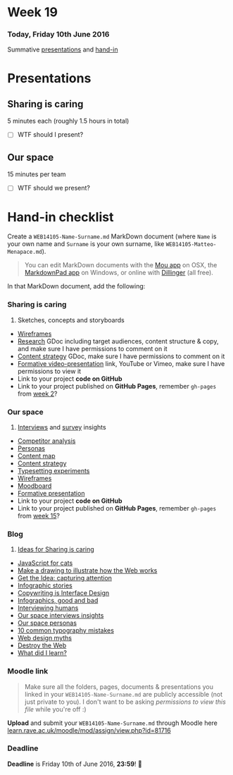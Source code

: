 # Week 19

### Today, Friday 10th June 2016

Summative [presentations](#presentations) and [hand-in](#hand-in-checklist)

<!-- Your [homework](#homework) and [blog](#blog)! -->


# Presentations

## Sharing is caring

5 minutes each (roughly 1.5 hours in total)

- [ ] WTF should I present?

## Our space

15 minutes per team

- [ ] WTF should we present?


# Hand-in checklist

Create a `WEB14105-Name-Surname.md` MarkDown document (where `Name` is your own name and `Surname` is your own surname, like `WEB14105-Matteo-Menapace.md`).

> You can edit MarkDown documents with the [Mou app](http://25.io/mou/) on OSX, the [MarkdownPad app](http://markdownpad.com/) on Windows, or online with [Dillinger](http://dillinger.io/) (all free).

In that MarkDown document, add the following:

### Sharing is caring

1. Sketches, concepts and storyboards
* [Wireframes](../04#your-turn)
* [Research](../05#sharing-is-caring-1) GDoc including target audiences, content structure & copy, and make sure I have permissions to comment on it
* [Content strategy](../07#sharing-is-caring) GDoc, make sure I have permissions to comment on it
* [Formative video-presentation](10#make-a-video) link, YouTube or Vimeo, make sure I have permissions to view it
* Link to your project **code on GitHub**
* Link to your project published on **GitHub Pages**, remember `gh-pages` from [week 2](../02#publishing-on-github-pages)?

### Our space

1. [Interviews](../11#qualitative-research-1) and [survey](../11#quantitative-research-1) insights
* [Competitor analysis](../11#competitor-analysis)
* [Personas](../12#your-turn)
* [Content map](../12#content-map)
* [Content strategy](../12#copy)
* [Typesetting experiments](../13#your-turn-1)
* [Wireframes](../13#wireframes)
* [Moodboard](../13#moodboard)
* [Formative presentation](../15#formative-presentations)
* Link to your project **code on GitHub**
* Link to your project published on **GitHub Pages**, remember `gh-pages` from [week 15](../15#workshop)?

### Blog

1. [Ideas for Sharing is caring](../01#blog)
* [JavaScript for cats](../02#blog)
* [Make a drawing to illustrate how the Web works](../03#blog)
* [Get the Idea: capturing attention](../04#blog)
* [Infographic stories](../05#blog)
* [Copywriting is Interface Design](../07#blog)
* [Infographics, good and bad](../08#blog)
* [Interviewing humans](../09#blog)
* [Our space interviews insights](../11#blog)
* [Our space personas](../12#blog)
* [10 common typography mistakes](../13#blog)
* [Web design myths](../14#blog)
* [Destroy the Web](../16#blog)
* [What did I learn?](https://github.com/RavensbourneWebMedia/Blogging/blob/master/what-did-I-learn.md)

### Moodle link

> Make sure all the folders, pages, documents & presentations you linked in your `WEB14105-Name-Surname.md` are publicly accessible (not just private to you). I don't want to be asking *permissions to view this file* while you're off :)

**Upload** and submit your `WEB14105-Name-Surname.md` through Moodle here [learn.rave.ac.uk/moodle/mod/assign/view.php?id=81716](http://learn.rave.ac.uk/moodle/mod/assign/view.php?id=81716)

### Deadline

**Deadline** is Friday 10th of June 2016, **23:59**! :high_heel:

